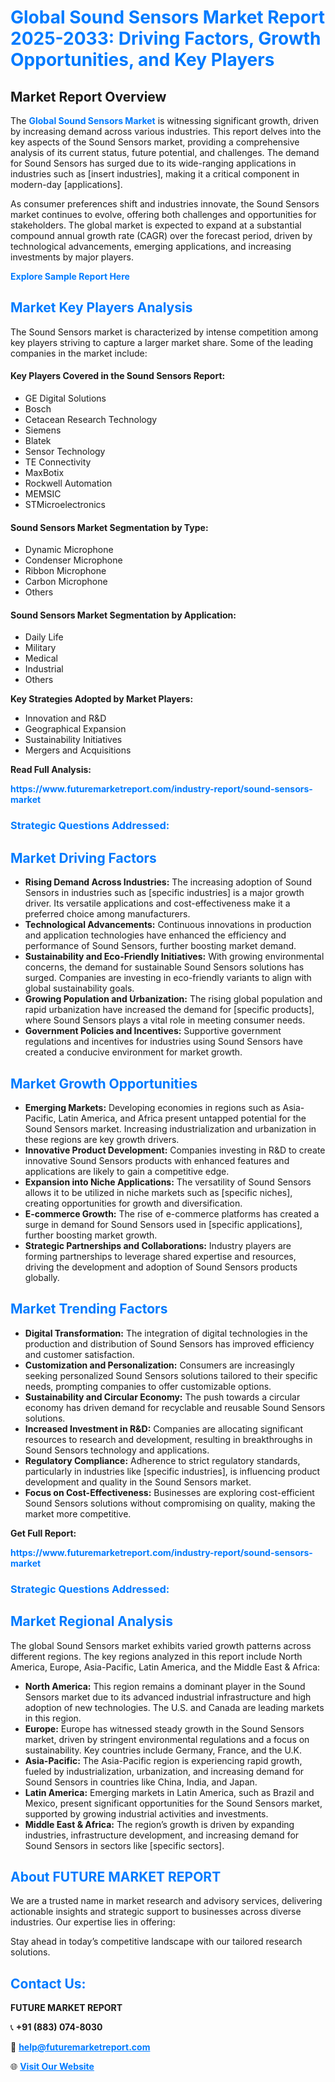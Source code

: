 <h1 style="color: #007BFF;">Global Sound Sensors Market Report 2025-2033: Driving Factors, Growth Opportunities, and Key Players</h1>

<section id="overview">
<h2>Market Report Overview</h2>
<p>The <a href="https://www.futuremarketreport.com/industry-report/sound-sensors-market" style="color: #007BFF; text-decoration: none;"><strong>Global Sound Sensors Market</strong></a> is witnessing significant growth, driven by increasing demand across various industries. This report delves into the key aspects of the Sound Sensors market, providing a comprehensive analysis of its current status, future potential, and challenges. The demand for Sound Sensors has surged due to its wide-ranging applications in industries such as [insert industries], making it a critical component in modern-day [applications].</p>
<p>As consumer preferences shift and industries innovate, the Sound Sensors market continues to evolve, offering both challenges and opportunities for stakeholders. The global market is expected to expand at a substantial compound annual growth rate (CAGR) over the forecast period, driven by technological advancements, emerging applications, and increasing investments by major players.</p>
</section>

<section id="overview">
<p><a href="https://www.futuremarketreport.com/request-sample/reportId=76016" style="color: #007BFF; text-decoration: none;"><strong>Explore Sample Report Here</strong></a></p>
</section>

<section id="key-players">
<h2 style="color: #007BFF;">Market Key Players Analysis</h2>
<p>The Sound Sensors market is characterized by intense competition among key players striving to capture a larger market share. Some of the leading companies in the market include:</p>
<h4>Key Players Covered in the Sound Sensors Report:</h4>
<ul><li>GE Digital Solutions</li><li>Bosch</li><li>Cetacean Research Technology</li><li>Siemens</li><li>Blatek</li><li>Sensor Technology</li><li>TE Connectivity</li><li>MaxBotix</li><li>Rockwell Automation</li><li>MEMSIC</li><li>STMicroelectronics</li></ul>
<h4>Sound Sensors Market Segmentation by Type:</h4>
<ul><li>Dynamic Microphone</li><li>Condenser Microphone</li><li>Ribbon Microphone</li><li>Carbon Microphone</li><li>Others</li></ul>

<h4>Sound Sensors Market Segmentation by Application:</h4>
<ul><li>Daily Life</li><li>Military</li><li>Medical</li><li>Industrial</li><li>Others</li></ul>
<p><strong>Key Strategies Adopted by Market Players:</strong></p>
<ul>
<li>Innovation and R&D</li>
<li>Geographical Expansion</li>
<li>Sustainability Initiatives</li>
<li>Mergers and Acquisitions</li>
</ul>
</section>

<section>
<p><strong>Read Full Analysis: </strong></p><a href="https://www.futuremarketreport.com/industry-report/sound-sensors-market" style="color: #007BFF; text-decoration: none;"><strong>https://www.futuremarketreport.com/industry-report/sound-sensors-market</strong></a>
<h3 style="color: #007BFF;">Strategic Questions Addressed:</h3>
</section>

<section id="driving-factors">
<h2 style="color: #007BFF;">Market Driving Factors</h2>
<ul>
<li><strong>Rising Demand Across Industries:</strong> The increasing adoption of Sound Sensors in industries such as [specific industries] is a major growth driver. Its versatile applications and cost-effectiveness make it a preferred choice among manufacturers.</li>
<li><strong>Technological Advancements:</strong> Continuous innovations in production and application technologies have enhanced the efficiency and performance of Sound Sensors, further boosting market demand.</li>
<li><strong>Sustainability and Eco-Friendly Initiatives:</strong> With growing environmental concerns, the demand for sustainable Sound Sensors solutions has surged. Companies are investing in eco-friendly variants to align with global sustainability goals.</li>
<li><strong>Growing Population and Urbanization:</strong> The rising global population and rapid urbanization have increased the demand for [specific products], where Sound Sensors plays a vital role in meeting consumer needs.</li>
<li><strong>Government Policies and Incentives:</strong> Supportive government regulations and incentives for industries using Sound Sensors have created a conducive environment for market growth.</li>
</ul>
</section>

<section id="growth-opportunities">
<h2 style="color: #007BFF;">Market Growth Opportunities</h2>
<ul>
<li><strong>Emerging Markets:</strong> Developing economies in regions such as Asia-Pacific, Latin America, and Africa present untapped potential for the Sound Sensors market. Increasing industrialization and urbanization in these regions are key growth drivers.</li>
<li><strong>Innovative Product Development:</strong> Companies investing in R&D to create innovative Sound Sensors products with enhanced features and applications are likely to gain a competitive edge.</li>
<li><strong>Expansion into Niche Applications:</strong> The versatility of Sound Sensors allows it to be utilized in niche markets such as [specific niches], creating opportunities for growth and diversification.</li>
<li><strong>E-commerce Growth:</strong> The rise of e-commerce platforms has created a surge in demand for Sound Sensors used in [specific applications], further boosting market growth.</li>
<li><strong>Strategic Partnerships and Collaborations:</strong> Industry players are forming partnerships to leverage shared expertise and resources, driving the development and adoption of Sound Sensors products globally.</li>
</ul>
</section>

<section id="trending-factors">
<h2 style="color: #007BFF;">Market Trending Factors</h2>
<ul>
<li><strong>Digital Transformation:</strong> The integration of digital technologies in the production and distribution of Sound Sensors has improved efficiency and customer satisfaction.</li>
<li><strong>Customization and Personalization:</strong> Consumers are increasingly seeking personalized Sound Sensors solutions tailored to their specific needs, prompting companies to offer customizable options.</li>
<li><strong>Sustainability and Circular Economy:</strong> The push towards a circular economy has driven demand for recyclable and reusable Sound Sensors solutions.</li>
<li><strong>Increased Investment in R&D:</strong> Companies are allocating significant resources to research and development, resulting in breakthroughs in Sound Sensors technology and applications.</li>
<li><strong>Regulatory Compliance:</strong> Adherence to strict regulatory standards, particularly in industries like [specific industries], is influencing product development and quality in the Sound Sensors market.</li>
<li><strong>Focus on Cost-Effectiveness:</strong> Businesses are exploring cost-efficient Sound Sensors solutions without compromising on quality, making the market more competitive.</li>
</ul>
</section>

<section>
<p><strong>Get Full Report: </strong></p><a href="https://www.futuremarketreport.com/industry-report/sound-sensors-market" style="color: #007BFF; text-decoration: none;"><strong>https://www.futuremarketreport.com/industry-report/sound-sensors-market</strong></a>
<h3 style="color: #007BFF;">Strategic Questions Addressed:</h3>
</section>


<section id="regional-analysis">
<h2 style="color: #007BFF;">Market Regional Analysis</h2>
<p>The global Sound Sensors market exhibits varied growth patterns across different regions. The key regions analyzed in this report include North America, Europe, Asia-Pacific, Latin America, and the Middle East & Africa:</p>
<ul>
<li><strong>North America:</strong> This region remains a dominant player in the Sound Sensors market due to its advanced industrial infrastructure and high adoption of new technologies. The U.S. and Canada are leading markets in this region.</li>
<li><strong>Europe:</strong> Europe has witnessed steady growth in the Sound Sensors market, driven by stringent environmental regulations and a focus on sustainability. Key countries include Germany, France, and the U.K.</li>
<li><strong>Asia-Pacific:</strong> The Asia-Pacific region is experiencing rapid growth, fueled by industrialization, urbanization, and increasing demand for Sound Sensors in countries like China, India, and Japan.</li>
<li><strong>Latin America:</strong> Emerging markets in Latin America, such as Brazil and Mexico, present significant opportunities for the Sound Sensors market, supported by growing industrial activities and investments.</li>
<li><strong>Middle East & Africa:</strong> The region’s growth is driven by expanding industries, infrastructure development, and increasing demand for Sound Sensors in sectors like [specific sectors].</li>
</ul>
</section>

<footer>
<h2 style="color: #007BFF;">About FUTURE MARKET REPORT</h2>
<p>We are a trusted name in market research and advisory services, delivering actionable insights and strategic support to businesses across diverse industries. Our expertise lies in offering:</p>

<p>Stay ahead in today’s competitive landscape with our tailored research solutions.</p>

<h2 style="color: #007BFF;">Contact Us:</h2>
<p><strong>FUTURE MARKET REPORT</strong></p>
<p>📞 <strong>+91 (883) 074-8030</strong></p>
<p>📧 <strong><a href="mailto:help@futuremarketreport.com" style="color: #007BFF;">help@futuremarketreport.com</a></strong></p>
<p>🌐 <strong><a href="https://www.futuremarketreport.com/" style="color: #007BFF;">Visit Our Website</a></strong></p>
</footer>
